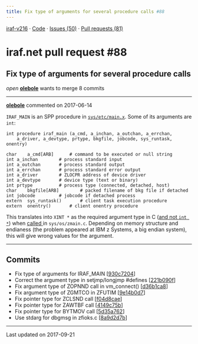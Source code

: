 ```yaml
---
title: Fix type of arguments for several procedure calls #88
---
```


[iraf-v216](/iraf-v216) · [Code](https://github.com/iraf-community/iraf/tree/iraf-v216) · [Issues (50)](/iraf-v216/issues) · [Pull requests (81)](/iraf-v216/issues/pulls)

# iraf.net pull request #88
## Fix type of arguments for several procedure calls
*open* **[olebole](https://github.com/olebole)** wants to merge 8 commits

- - - -

**[olebole](https://github.com/olebole)** commented on 2017-06-14

`IRAF_MAIN` is an SPP procedure in [`sys/etc/main.x`](https://github.com/iraf-community/iraf/blob/9590f45760a4791f3305407fb51c87f1282b32be/sys/etc/main.x#L126-L139). Some of its arguments are `int`:  
  
```  
int procedure iraf_main (a_cmd, a_inchan, a_outchan, a_errchan,  
	a_driver, a_devtype, prtype, bkgfile, jobcode, sys_runtask, onentry)  
  
char	a_cmd[ARB]		# command to be executed or null string  
int	a_inchan		# process standard input  
int	a_outchan		# process standard output  
int	a_errchan		# process standard error output  
int	a_driver		# ZLOCPR address of device driver  
int	a_devtype		# device type (text or binary)  
int	prtype			# process type (connected, detached, host)  
char	bkgfile[ARB]		# packed filename of bkg file if detached  
int	jobcode			# jobcode if detached process  
extern	sys_runtask()		# client task execution procedure  
extern	onentry()		# client onentry procedure  
```  
  
This translates into `XINT *` as the required argument type in C ([and not `int *`](https://github.com/iraf-community/iraf/blob/9590f45760a4791f3305407fb51c87f1282b32be/unix/os/zmain.c#L30-L32)) when [called ](https://github.com/iraf-community/iraf/blob/9590f45760a4791f3305407fb51c87f1282b32be/unix/os/zmain.c#L192-L193)in `sys/os/zmain.c`. Depending on memory structure and endianess (the problem appeared at IBM z Systems, a big endian system), this will give wrong values for the argument.
- - - -

## Commits

* Fix type of arguments for IRAF_MAIN [[930c7204](https://github.com/iraf-community/iraf/commit/930c7204bbbed413ba3c959cd26ab4713a37937e)]
* Correct the argument type in setjmp/longjmp #defines [[221b090f](https://github.com/iraf-community/iraf/commit/221b090fe58b1824190bf7939efaf9f25fbb931e)]
* Fix argument type of ZOPNND call in vm_connect() [[d36b1ca8](https://github.com/iraf-community/iraf/commit/d36b1ca8816df7f421f995f65d0389137031de1a)]
* Fix argument type of ZGMTCO in ZFUTIM [[9e14b0d7](https://github.com/iraf-community/iraf/commit/9e14b0d78dea94e5405e7399464f10ce08767409)]
* Fix pointer type for ZCLSND call [[f04d8cae](https://github.com/iraf-community/iraf/commit/f04d8cae536a64afdb145807d8d7da1c2d68e30b)]
* Fix pointer type for ZAWTBF call [[4149c75b](https://github.com/iraf-community/iraf/commit/4149c75ba09c62f94dfea73a079822dbfb470562)]
* Fix pointer type for BYTMOV call [[5d35a762](https://github.com/iraf-community/iraf/commit/5d35a7621e009cb0b33ae88921b151a305592d56)]
* Use stdarg for dbgmsg in zfioks.c [[8a9d2d7b](https://github.com/iraf-community/iraf/commit/8a9d2d7b9a5ab7dcc9dd7c483af977fa09788483)]

- - - -

Last updated on 2017-09-21
